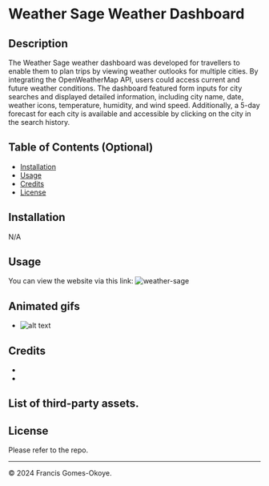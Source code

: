 # Weather Sage Weather Dashboard

## Description

The Weather Sage weather dashboard was developed for travellers to enable them to plan trips by viewing weather outlooks for multiple cities. By integrating the OpenWeatherMap API, users could access current and future weather conditions. The dashboard featured form inputs for city searches and displayed detailed information, including city name, date, weather icons, temperature, humidity, and wind speed. Additionally, a 5-day forecast for each city is available and accessible by clicking on the city in the search history.

## Table of Contents (Optional)

-   [Installation](#installation)
-   [Usage](#usage)
-   [Credits](#credits)
-   [License](#license)

## Installation

N/A

## Usage

You can view the website via this link: ![weather-sage](https://francis-gomes-esq.github.io/weather-sage/)

## Animated gifs

-   ![alt text](./assets/images/weather-sage.gif)

## Credits

-
-

## List of third-party assets.

## License

Please refer to the repo.

---

© 2024 Francis Gomes-Okoye.
